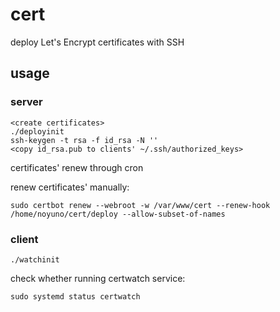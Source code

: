 # cert

deploy Let's Encrypt certificates with SSH

## usage

### server

~~~
<create certificates>
./deployinit
ssh-keygen -t rsa -f id_rsa -N ''
<copy id_rsa.pub to clients' ~/.ssh/authorized_keys>
~~~

certificates' renew through cron

renew certificates' manually:

~~~
sudo certbot renew --webroot -w /var/www/cert --renew-hook /home/noyuno/cert/deploy --allow-subset-of-names
~~~

### client

~~~
./watchinit
~~~

check whether running certwatch service:

~~~
sudo systemd status certwatch
~~~


